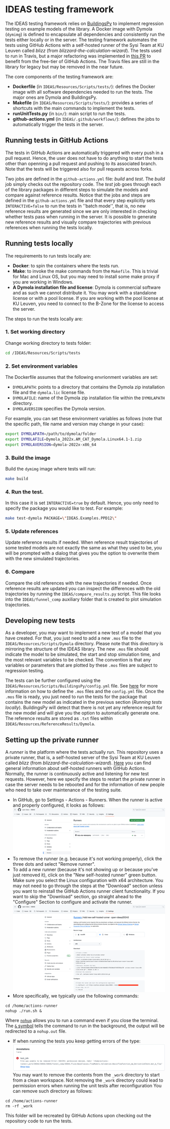 IDEAS testing framework
============

The IDEAS testing framework relies on [BuildingsPy](https://simulationresearch.lbl.gov/modelica/buildingspy/) to 
implement regression testing on example models of the library. 
A Docker image with Dymola (`dymimg`) is defined to encapsulate all dependencies and consistently run the tests either 
locally or in the server. 
The testing framework automates the tests using GitHub Actions with a self-hosted runner of the Sysi Team at KU Leuven called 
*blizz* (from *blizzard-the-calculation-wizard*). 
The tests used to run in Travis, but a major refactoring was implemented in 
[this PR](https://github.com/open-ideas/IDEAS/pull/1319) to benefit from the free-tier of GitHub Actions.
The Travis files are still in the library for legacy but may be removed in the near future. 

The core components of the testing framework are:
- **Dockerfile** (in `IDEAS/Resources/Scripts/tests/`): defines the Docker image with all software dependencies needed 
to run the tests. The major ones are Dymola and BuildingsPy. 
- **Makefile** (in `IDEAS/Resources/Scripts/tests/`): provides a series of shortcuts with the main commands to implement 
the tests. 
- **runUnitTests.py** (in `bin/`): main script to run the tests. 
- **github-actions.yml** (in `IDEAS/.github/workflows/`): defines the jobs to automatically trigger the tests in the 
server. 

## Running tests in GitHub Actions 
The tests in GitHub Actions are automatically triggered with every push in a pull request. Hence, the user does not 
have to do anything to start the tests other than openning a pull request and pushing to its associated branch. 
Note that the tests will be triggered also for pull requests across forks. 

Two jobs are defined in the `github-actions.yml` file: *build* and *test*. The *build* job simply checks out the 
repository code. The *test* job goes through each of the library packages in different steps to simulate the models and 
compare against reference results. 
Notice that the jobs and steps are defined in the `github-actions.yml` file and that every step explicitly sets 
`INTERACTIVE=false` to run the tests in 
''batch mode'', that is, no new reference results are generated since we are only interested in checking whether tests 
pass when running in the server. 
It is possible to generate new reference results and visually compare trajectories with previous references when running 
the tests locally.

## Running tests locally
The requirements to run tests locally are:

- **Docker**: to spin the containers where the tests run. 
- **Make**: to invoke the make commands from the `Makefile`. This is trivial for Mac and Linux OS, but you may need to 
install some make proxy if you are working in Windows. 
- **A Dymola installation file and license**: Dymola is commercial software and as such we cannot distribute it. 
You may work with a standalone license or with a pool license. If you are working with the pool license at KU Leuven, 
you need to connect to the B-Zone for the license to access the server.

The steps to run the tests locally are:

### 1. Set working directory
Change working directory to tests folder:
```bash
cd /IDEAS/Resources/Scripts/tests
```

### 2. Set environment variables 
The Dockerfile assumes that the following envrionment variables are set:
- `DYMOLAPATH`: points to a directory that contains the Dymola zip installation file and the `dymola.lic` license file.
- `DYMOLAFILE`: name of the Dymola zip installation file within the `DYMOLAPATH` directory.
- `DYMOLAVERSION` specifies the Dymola version.

For example, you can set these environment variables as follows (note that the specific path, file name and version may 
change in your case):
```bash
export DYMOLAPATH=/path/to/dymola/folder
export DYMOLAFILE=Dymola_2022x.AM_CAT_Dymola.Linux64.1-1.zip
export DYMOLAVERSION=dymola-2022x-x86_64
```

### 3. Build the image
Build the `dymimg` image where tests will run:
```bash
make build
```

### 4. Run the test. 
In this case it is set `INTERACTIVE=true` by default. Hence, you only need to specify the package you would like to 
test. For example:
```bash
make test-dymola PACKAGE=\"IDEAS.Examples.PPD12\"
```

### 5. Update references 
Update reference results if needed. When reference result trajectories of some tested models are not exactly the same as 
what they used to be, you will be prompted with a dialog that gives you the option to overwrite them with the new 
simulated trajectories. 

### 6. Compare 
Compare the old references with the new trajectories if needed. Once reference results are updated you can inspect the differences with the old trajectories by running the 
`IDEAS/compare_results.py` script. This file looks into the `IDEAS/funnel_comp` auxiliary folder that is created to plot 
simulation trajectories.

## Developing new tests
As a developer, you may want to implement a new test of a model that you have created. For that, you just need to add a 
new `.mos` file to the `IDEAS/Resources/Scripts/Dymola` directory. Please note that this directory is 
mirroring the structure of the IDEAS library. The new `.mos` file should indicate the model to be simulated,
the start and stop simulation time, and the most relevant variables to be checked. 
The convention is that any variables or parameters that are plotted by these `.mos` files are subject to regression 
testing. 

The tests can be further configured using the 
`IDEAS/Resources/Scripts/BuildingsPy/config.yml` file. See 
[here](https://simulationresearch.lbl.gov/modelica/buildingspy/development.html#module-buildingspy.development.regressiontest) 
for more information on how to define the `.mos` files and the `config.yml` file.
Once the `.mos` file is ready, you just need to run the tests for the package that contains the new model as indicated
in the previous section (*Running tests locally*).
BuildingsPy will detect that there is not yet any reference result for the new model and will give you the option to 
automatically generate one. The reference results are stored as `.txt` files within 
`IDEAS/Resources/ReferenceResults/Dymola`.


## Setting up the private runner
A *runner* is the platform where the tests actually run. This repository uses a private runner, that is, a self-hosted server of the Sysi Team at KU Leuven called *blizz* (from *blizzard-the-calculation-wizard*).
[Here](https://docs.github.com/en/actions/hosting-your-own-runners) you can find general information about self-hosted runners with GitHub Actions.
Normally, the runner is continuously active and listening for new test requests. However, here we specify the steps to restart the private runner in case the server needs to be rebooted and for the information of new people who need to take over maintenance of the testing suite. 

- In GitHub, go to Settings - Actions - Runners. When the runner is active and properly configured, it looks as follows:
![Alt text](image.png)
- To remove the runner (e.g. because it's not working properly), click the three dots and select "Remove runner". 
- To add a new runner (because it's not showing up or because you've just removed it), click on the "New self-hosted runner" green button. Make sure you select the Linux configuration with x64 architecture. You may not need to go through the steps at the "Download" section unless you want to reinstall the GitHub Actions runner client functionality. If you want to skip the "Download" section, go straight ahead to the "Configure" Section to configure and activate the runner.  
![Alt text](image-1.png)
- More specifically, we typically use the following commands:
```
cd /home/actions-runner
nohup ./run.sh &
```
Where [`nohup`](https://www.digitalocean.com/community/tutorials/nohup-command-in-linux) allows you to run a command even if you close the terminal. The [`&` symbol](https://www.digitalocean.com/community/tutorials/nohup-command-in-linux#starting-a-process-in-the-background-using-nohup) tells the command to run in the background, the output will be redirected to a `nohup.out` file. 
- If when running the tests you keep getting errors of the type:
![Alt text](image-2.png)
You may want to remove the contents from the `_work` directory to start from a clean workspace. 
Not removing the `_work` directory could lead to permission errors when running the unit tests after reconfiguration
You can remove such directory as follows:
```
cd /home/actions-runner
rm -rf _work
```
This folder will be recreated by GitHub Actions upon checking out the repository code to run the tests.  